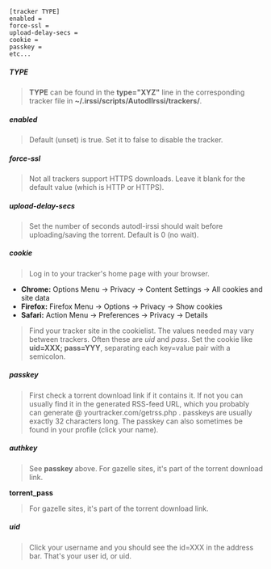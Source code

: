 ```
[tracker TYPE]
enabled =
force-ssl =
upload-delay-secs =
cookie =
passkey =
etc...
```

##### TYPE
> **TYPE** can be found in the **type="XYZ"** line in the corresponding tracker file in **~/.irssi/scripts/AutodlIrssi/trackers/**.

##### enabled
> Default (unset) is true. Set it to false to disable the tracker.

##### force-ssl
> Not all trackers support HTTPS downloads. Leave it blank for the default value (which is HTTP or HTTPS).

##### upload-delay-secs
> Set the number of seconds autodl-irssi should wait before uploading/saving the torrent. Default is 0 (no wait).

##### cookie
> Log in to your tracker's home page with your browser.
* **Chrome:** Options Menu -> Privacy -> Content Settings -> All cookies and site data
* **Firefox:** Firefox Menu -> Options -> Privacy -> Show cookies
* **Safari:** Action Menu -> Preferences -> Privacy -> Details

> Find your tracker site in the cookielist. The values needed may vary between trackers. Often these are _uid_ and _pass_.
Set the cookie like **uid=XXX; pass=YYY**, separating each key=value pair with a semicolon.

##### passkey
> First check a torrent download link if it contains it. If not you can usually find it in the generated RSS-feed URL, which you probably can generate @ yourtracker.com/getrss.php . passkeys are usually exactly 32 characters long. The passkey can also sometimes be found in your profile (click your name).

##### authkey
> See **passkey** above. For gazelle sites, it's part of the torrent download link.

**torrent_pass**
> For gazelle sites, it's part of the torrent download link.

##### uid
> Click your username and you should see the id=XXX in the address bar. That's your user id, or uid.

